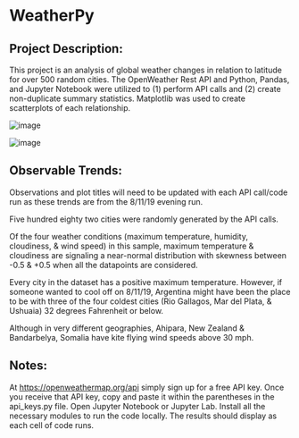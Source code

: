 # WeatherPy

## Project Description: 
This project is an analysis of global weather changes in relation to latitude for over 500 random cities. The OpenWeather Rest API and Python, Pandas, and Jupyter Notebook were utilized to (1) perform API calls and (2) create non-duplicate summary statistics. Matplotlib was used to create scatterplots of each relationship.

![image](https://user-images.githubusercontent.com/51388767/70867428-6b331080-1f43-11ea-877c-991a7a1bae11.png)

![image](https://user-images.githubusercontent.com/51388767/70867522-53a85780-1f44-11ea-9653-b1a90f505ab9.png)




## Observable Trends:

Observations and plot titles will need to be updated with each API call/code run as these trends are from the 8/11/19 evening run.

Five hundred eighty two cities were randomly generated by the API calls.

Of the four weather conditions (maximum temperature, humidity, cloudiness, & wind speed) in this sample, maximum temperature & cloudiness are signaling a near-normal distribution with skewness between -0.5 & +0.5 when all the datapoints are considered.

Every city in the dataset has a positive maximum temperature. However, if someone wanted to cool off on 8/11/19, Argentina might have been the place to be with three of the four coldest cities (Rio Gallagos, Mar del Plata, & Ushuaia) 32 degrees Fahrenheit or below.

Although in very different geographies, Ahipara, New Zealand & Bandarbelya, Somalia have kite flying wind speeds above 30 mph.


## Notes:
At https://openweathermap.org/api simply sign up for a free API key.
Once you receive that API key, copy and paste it within the parentheses in the api_keys.py file.
Open Jupyter Notebook or Jupyter Lab.
Install all the necessary modules to run the code locally.
The results should display as each cell of code runs. 
  

